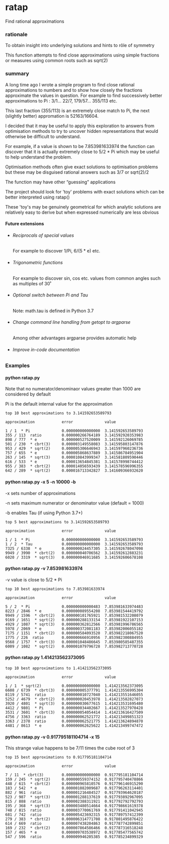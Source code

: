 # ratap

Find rational approximations

### rationale

To obtain insight into underlying solutions and hints to rôle
of symmetry

This function attempts to find close approximations using simple
fractions or measures using common roots such as sqrt(2)

### summary

A long time ago I wrote a simple program to find close rational
approximations to numbers and to show how closely the fractions
approximate the values in question.  For example to find successively
better approximations to Pi : 3/1... 22/7, 179/57... 355/113 etc.

This last fraction (355/113) is an extremely close match to Pi, the
next (slightly better) appromation is 52163/16604.

I decided that it may be useful to apply this exploration to answers
from optimisation methods to try to uncover hidden representations
that would otherwise be difficult to understand. 

For example, if a value is shown to be 7.853981633974 the function can
discover that it is actually extremely close to 5/2 * Pi which may be
useful to help understand the problem.

Optimisation methods often give exact solutions to optimisation
problems but these may be disguised rational answers such as 3/7 or
sqrt(2)/2

The function may have other “guessing” applications

The project should look for 'toy' problems with exact solutions
which can be better interpreted using ratap()
 
These 'toy's may be genuinely geometrical for which analytic solutions
are relatively easy to derive but when expressed numerically are
less obvious

#### Future extensions

* ###### Reciprocals of special values

  For example to discover 1/Pi, 6/(5 * e) etc.

* ###### Trigonometric functions

  For example to discover sin, cos etc. values from common angles 
  such as multiples of 30˚
  
* ###### Optional switch between Pi and Tau

  Note: math.tau is defined in Python 3.7

* ###### Change command line handling from getopt to argparse
  
  Among other advantages argparse provides automatic help

* ###### Improve in-code documentation


### Examples

#### python ratap.py

Note that no numerator/denominaor values greater than 1000 are
considered by default

Pi is the default internal value for the approximation
```
top 10 best approximations to 3.141592653589793

approximation            error          	value          

1 / 1  * Pi              0.000000000000000	3.141592653589793
355 / 113  ratio         0.000000266764189	3.141592920353983
898 / 777  * e           0.000000527520009	3.141592126069785
501 / 230  * cbrt(3)     0.000003149558083	3.141595803147876
953 / 429  * sqrt(2)     0.000005306646943	3.141597960236736
757 / 655  * e           0.000005868637889	3.141586784951904
263 / 145  * sqrt(3)     0.000010843999347	3.141581809590446
616 / 533  * e           0.000013654845381	3.141578998744412
955 / 383  * cbrt(2)     0.000014056593439	3.141578596996355
642 / 289  * sqrt(2)     0.000016713342827	3.141609366932620
```

#### python ratap.py -x 5 -n 10000 -b

-x sets number of approximations

-n sets maximum numerator or denominator value (default = 1000)

-b enables Tau (if using Python 3.7+)

```
top 5 best approximations to 3.141592653589793

approximation            error          	value          

1 / 1  * Pi              0.000000000000000	3.141592653589793
1 / 2  * Tau             0.000000000000000	3.141592653589793
7325 / 6338  * e         0.000000024457305	3.141592678047098
9949 / 3990  * cbrt(2)   0.000000040706562	3.141592612883231
6020 / 3319  * sqrt(3)   0.000000046911685	3.141592606678108
```

#### python ratap.py -v 7.853981633974

-v value is close to 5/2 * Pi

```
top 10 best approximations to 7.853981633974

approximation            error          	value          

5 / 2  * Pi              0.000000000000483	7.853981633974483
8223 / 2846  * e         0.000000089554208	7.853981544419792
9949 / 1596  * cbrt(2)   0.000000101765921	7.853981532208079
9169 / 1651  * sqrt(2)   0.000000288133154	7.853981922107153
4929 / 1087  * sqrt(3)   0.000000362812566	7.853981996786565
5978 / 2069  * e         0.000000372081183	7.853982006055182
7175 / 1151  * cbrt(2)   0.000000584093520	7.853982218067520
1775 / 226  ratio        0.000000666910956	7.853982300884955
9568 / 1757  * cbrt(3)   0.000001048486645	7.853980585487355
6009 / 1082  * sqrt(2)   0.000001079796728	7.853982713770728
```

#### python ratap.py 1.414213562373095
```
top 10 best approximations to 1.414213562373095

approximation            error          	value          

1 / 1  * sqrt(2)         0.000000000000000	1.414213562373095
6608 / 6739  * cbrt(3)   0.000000005377791	1.414213556995304
8119 / 5741  ratio       0.000000010727040	1.414213551646055
5252 / 4679  * cbrt(2)   0.000000020453978	1.414213582827073
3920 / 4801  * sqrt(3)   0.000000030677615	1.414213531695480
4412 / 9801  * Pi        0.000000034402667	1.414213527970428
3531 / 3601  * cbrt(3)   0.000000054054414	1.414213616427509
4756 / 3363  ratio       0.000000062521772	1.414213499851323
3363 / 2378  ratio       0.000000062521775	1.414213624894870
4481 / 8613  * e         0.000000062625622	1.414213499747472
```

#### python ratap.py -v 0.917795181104714 -x 15

This strange value happens to be 7/11 times the cube root of 3
```
top 15 best approximations to 0.917795181104714

approximation            error          	value          

7 / 11  * cbrt(3)        0.000000000000000	0.917795181104714
159 / 245  * sqrt(2)     0.000000559374152	0.917795740478866
448 / 615  * cbrt(2)     0.000000965810576	0.917796146915290
183 / 542  * e           0.000001082009687	0.917796263114401
882 / 961  ratio         0.000001216484527	0.917793964620187
523 / 987  * sqrt(3)     0.000001288137619	0.917793892967095
815 / 888  ratio         0.000002388311921	0.917792792792793
195 / 368  * sqrt(3)     0.000003480514664	0.917798661619378
748 / 815  ratio         0.000003770061769	0.917791411042945
681 / 742  ratio         0.000005423692315	0.917789757412399
279 / 383  * cbrt(2)     0.000006314771708	0.917801495876422
614 / 669  ratio         0.000007438204863	0.917787742899851
169 / 232  * cbrt(2)     0.000007864586466	0.917787316518248
157 / 465  * e           0.000009703538972	0.917785477565742
547 / 596  ratio         0.000009946205385	0.917785234899329
```

